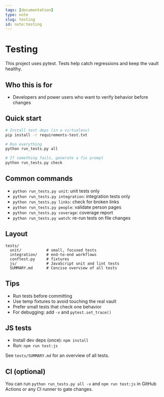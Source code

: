```yaml
---
tags: [documentation]
type: note
slug: testing
id: note:testing
---
```


# Testing

This project uses pytest. Tests help catch regressions and keep the vault healthy.

## Who this is for
- Developers and power users who want to verify behavior before changes

## Quick start
```bash
# Install test deps (in a virtualenv)
pip install -r requirements-test.txt

# Run everything
python run_tests.py all

# If something fails, generate a fix prompt
python run_tests.py check
```

## Common commands
- `python run_tests.py unit`: unit tests only
- `python run_tests.py integration`: integration tests only
- `python run_tests.py links`: check for broken links
- `python run_tests.py people`: validate person pages
- `python run_tests.py coverage`: coverage report
- `python run_tests.py watch`: re-run tests on file changes

## Layout
```
tests/
  unit/           # small, focused tests
  integration/    # end-to-end workflows
  conftest.py     # fixtures
  js/             # JavaScript unit and lint tests
  SUMMARY.md      # Concise overview of all tests
```

## Tips
- Run tests before committing
- Use temp fixtures to avoid touching the real vault
- Prefer small tests that check one behavior
- For debugging: add `-v` and `pytest.set_trace()`

## JS tests

- Install dev deps (once): `npm install`
- Run: `npm run test:js`

See `tests/SUMMARY.md` for an overview of all tests.

## CI (optional)
You can run `python run_tests.py all -v` and `npm run test:js` in GitHub Actions or any CI runner to gate changes.